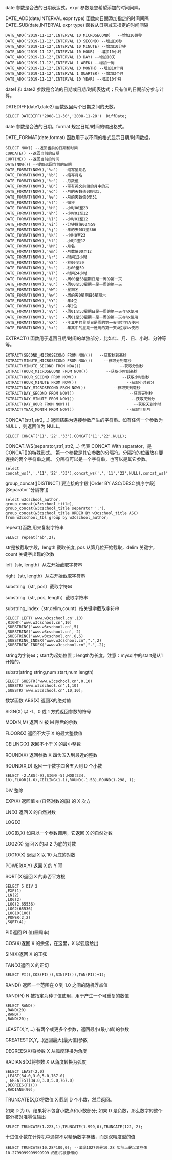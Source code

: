 date 参数是合法的日期表达式。expr 参数是您希望添加的时间间隔。

DATE_ADD(date,INTERVAL expr type) 函数向日期添加指定的时间间隔
DATE_SUB(date,INTERVAL expr type) 函数从日期减去指定的时间间隔

```mysql
DATE_ADD('2019-11-12',INTERVAL 10 MICROSECOND)   --增加10微秒
DATE_ADD('2019-11-12',INTERVAL 10 SECOND) --增加10秒
DATE_ADD('2019-11-12',INTERVAL 10 MINUTE) --增加10分钟
DATE_ADD('2019-11-12',INTERVAL 10 HOUR) --增加10小时
DATE_ADD('2019-11-12',INTERVAL 10 DAY) --增加10天
DATE_ADD('2019-11-12',INTERVAL 1 WEEK) --增加一周
DATE_ADD('2019-11-12',INTERVAL 10 MONTH) --增加10个月
DATE_ADD('2019-11-12',INTERVAL 1 QUARTER) --增加3个月
DATE_ADD('2019-11-12',INTERVAL 10 YEAR) --增加10个月
```

date1 和 date2 参数是合法的日期或日期/时间表达式；只有值的日期部分参与计算。

DATEDIFF(date1,date2) 函数返回两个日期之间的天数。

```mysql
SELECT DATEDIFF('2008-11-30','2008-11-28')  DiffDate;
```

date 参数是合法的日期。format 规定日期/时间的输出格式。

DATE_FORMAT(date,format) 函数用于以不同的格式显示日期/时间数据。

```mysql
SELECT NOW() --返回当前的日期和时间
CURDATE() --返回当前的日期
CURTIME() --返回当前的时间
DATE(NOW()) --提取返回当前的日期
DATE_FORMAT(NOW(),'%a')  --缩写星期名
DATE_FORMAT(NOW(),'%b')  --缩写月名
DATE_FORMAT(NOW(),'%c')  --月数值
DATE_FORMAT(NOW(),'%D')  --带有英文前缀的月中的天
DATE_FORMAT(NOW(),'%d')  --月的天数值00到31,
DATE_FORMAT(NOW(),'%e')  --月的天数值0至31
DATE_FORMAT(NOW(),'%f')  --微秒
DATE_FORMAT(NOW(),'%H')  --小时00至23
DATE_FORMAT(NOW(),'%h')  --小时01至12
DATE_FORMAT(NOW(),'%I')  --小时01至12
DATE_FORMAT(NOW(),'%i')  --分钟数值00至59
DATE_FORMAT(NOW(),'%j')  --年的天001至366
DATE_FORMAT(NOW(),'%k')  --小时0至23
DATE_FORMAT(NOW(),'%l')  --小时1至12
DATE_FORMAT(NOW(),'%M')  --月名
DATE_FORMAT(NOW(),'%m')  --月数值00至12
DATE_FORMAT(NOW(),'%r')  --时间12小时
DATE_FORMAT(NOW(),'%S')  --秒00至59
DATE_FORMAT(NOW(),'%s')  --秒00至59
DATE_FORMAT(NOW(),'%T')  --时间24小时
DATE_FORMAT(NOW(),'%U')  --周00至53星期日是一周的第一天
DATE_FORMAT(NOW(),'%u')  --周00至53星期一是一周的第一天
DATE_FORMAT(NOW(),'%W')  --星期名
DATE_FORMAT(NOW(),'%w')  --周的天0星期日6星期六
DATE_FORMAT(NOW(),'%Y')  --年4位
DATE_FORMAT(NOW(),'%y')  --年2位
DATE_FORMAT(NOW(),'%V')  --周01至53星期日是一周的第一天与%X使用
DATE_FORMAT(NOW(),'%v')  --周01至53星期一是一周的第一天与%x使用
DATE_FORMAT(NOW(),'%X')  --年其中的星期日是周的第一天4位与%V使用
DATE_FORMAT(NOW(),'%x')  --年其中的星期一是周的第一天4位与%v使用
```

EXTRACT() 函数用于返回日期/时间的单独部分，比如年、月、日、小时、分钟等等。

```mysql
EXTRACT(SECOND_MICROSECOND FROM NOW())   --获取秒到毫秒
EXTRACT(MINUTE_MICROSECOND FROM NOW())     --获取分到毫秒
EXTRACT(MINUTE_SECOND FROM NOW())                 --获取分到秒
EXTRACT(HOUR_MICROSECOND FROM NOW())        --获取小时到毫秒
EXTRACT(HOUR_SECOND FROM NOW())                    --获取小时到秒
EXTRACT(HOUR_MINUTE FROM NOW())                      --获取小时到分
EXTRACT(DAY_MICROSECOND FROM NOW())            --获取天到毫秒
EXTRACT(DAY_SECOND FROM NOW())                        --获取天到秒
EXTRACT(DAY_MINUTE FROM NOW())                         --获取天到分
EXTRACT(DAY_HOUR FROM NOW())                            --获取天到小时
EXTRACT(YEAR_MONTH FROM NOW())                       --获取年到月
```

CONCAT(str1,str2,…)  返回结果为连接参数产生的字符串。如有任何一个参数为NULL ，则返回值为 NULL。

```mysql
SELECT CONCAT('11','22','33'),CONCAT('11','22',NULL);
```

CONCAT_WS(separator,str1,str2,...) 代表 CONCAT With separator，是CONCAT()的特殊形式。
第一个参数是其它参数的分隔符。分隔符的位置放在要连接的两个字符串之间。
分隔符可以是一个字符串，也可以是其它参数。

```mysql
select concat_ws(',','11','22','33'),concat_ws(',','11','22',NULL),concat_ws(NULL,'11','22','33');
```

group_concat([DISTINCT] 要连接的字段 [Order BY ASC/DESC 排序字段] [Separator '分隔符'])

```mysql
select w3cschool_author,
group_concat(w3cschool_title),
group_concat(w3cschool_title separator ';'),
group_concat(w3cschool_title ORDER BY w3cschool_title ASC)
from w3cschool_tbl group by w3cschool_author;
```

repeat()函数,用来复制字符串

```mysql
SELECT repeat('ab',2);
```

str是被截取字段，length 截取长度, pos 从第几位开始截取，delim 关键字，count 关键字出现的次数

left（str, length）从左开始截取字符串

right（str, length）从右开始截取字符串

substring（str, pos）截取字符串

substring（str, pos, length）截取字符串

substring_index（str,delim,count）按关键字截取字符串 

```mysql
SELECT LEFT('www.w3cschool.cn',10)
,RIGHT('www.w3cschool.cn',10)
,SUBSTRING('www.w3cschool.cn',5)
,SUBSTRING('www.w3cschool.cn',-2)
,SUBSTRING('www.w3cschool.cn',8,6)
,SUBSTRING_INDEX("www.w3cschool.cn",".",2)
,SUBSTRING_INDEX("www.w3cschool.cn",".",-2); 
```

string为字符串；start为起始位置；length为长度。注意：mysql中的start是从1开始的。 

substr(string string,num start,num length)

```mysql
SELECT SUBSTR('www.w3cschool.cn',0,10)
,SUBSTR('www.w3cschool.cn',1,10)
,SUBSTR('www.w3cschool.cn',10,10);
```

数学函数
ABS(X) 返回X的绝对值

SIGN(X) 以 -1、0 或 1 方式返回参数的符号

MOD(N,M) 返回 N 被 M 除后的余数

FLOOR(X) 返回不大于 X 的最大整数值

 CEILING(X) 返回不小于 X 的最小整数

 ROUND(X) 返回参数 X 四舍五入到最近的整数

 ROUND(X,D) 返回一个数字四舍五入到 D 个小数

```mysql
SELECT -2,ABS(-9),SIGN(-5),MOD(234, 10),FLOOR(1.6),CEILING(1.1),ROUND(-1.58),ROUND(1.298, 1);
```

 DIV 整除

 EXP(X) 返回值 e (自然对数的底) 的 X 次方

 LN(X) 返回 X 的自然对数

 LOG(X)

 LOG(B,X) 如果以一个参数调用，它返回 X 的自然对数

 LOG2(X) 返回 X 的以 2 为底的对数

 LOG10(X) 返回 X 以 10 为底的对数

 POWER(X,Y) 返回 X 的 Y 幂

 SQRT(X)返回 X 的非否平方根

```mysql
SELECT 5 DIV 2
,EXP(1)
,LN(2)
,LOG(2)
,LOG(2,65536)
,LOG2(65536)
,LOG10(100)
,POWER(2,2)
,SQRT(4);
```

 PI()返回 PI 值(圆周率)

 COS(X)返回 X 的余弦，在这里，X 以弧度给出

 SIN(X)返回 X 的正弦

 TAN(X)返回 X 的正切

```mysql
SELECT PI(),COS(PI()),SIN(PI()),TAN(PI()+1);
```

 RAND() 返回一个范围在 0 到 1.0 之间的随机浮点值

 RAND(N) N 被指定为种子值使用，用于产生一个可重复的数值

```mysql
SELECT RAND()
,RAND(20)
,RAND()
,RAND(20);
```

 LEAST(X,Y,...) 有两个或更多个参数，返回最小(最小值)的参数

 GREATEST(X,Y,...)返回最大(最大值)参数

 DEGREES(X)将参数 X 从弧度转换为角度

 RADIANS(X)将参数 X 从角度转换为弧度

```mysql
SELECT LEAST(2,0)
,LEAST(34.0,3.0,5.0,767.0)
, GREATEST(34.0,3.0,5.0,767.0)
,DEGREES(PI())
,RADIANS(90);
```

 TRUNCATE(X,D)将数值 X 截到 D 个小数，然后返回。

 如果 D 为 0，结果将不包含小数点和小数部分; 如果 D 是负数，那么数字的整个部分被对准零位输出

```mysql
SELECT TRUNCATE(1.223,1),TRUNCATE(1.999,0),TRUNCATE(122,-2);
```

 十进值小数在计算机中通常不以精确数字存储，而是双精度型的值

```mysql
SELECT TRUNCATE(10.28*100,0); --出现1027则是10.28 实际上是以某些像 10.2799999999999999 的形式被存储的
```

